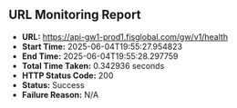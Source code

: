 ## URL Monitoring Report

- **URL:** https://api-gw1-prod1.fisglobal.com/gw/v1/health
- **Start Time:** 2025-06-04T19:55:27.954823
- **End Time:** 2025-06-04T19:55:28.297759
- **Total Time Taken:** 0.342936 seconds
- **HTTP Status Code:** 200
- **Status:** Success
- **Failure Reason:** N/A

